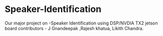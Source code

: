 # Speaker-Identification
Our major project on -Speaker Identification using DSP/NVDIA TX2 jetson board
contributors - J Gnandeepak ,Rajesh khatua, Likith Chandra.
